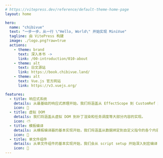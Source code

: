 ```yaml
---
# https://vitepress.dev/reference/default-theme-home-page
layout: home

hero:
  name: "chibivue"
  text: "一步一步，从一行 \"Hello, World\" 开始实现 MiniVue"
  tagline: 由 VitePress 构建
  image: ./logo.png?raw=true
  actions:
    - theme: brand
      text: 深入本书 ->
      link: /00-introduction/010-about
    - theme: alt
      text: 日文源站
      link: https://book.chibivue.land/
    - theme: alt
      text: Vue.js 官方网站
      link: https://v3.vuejs.org/

features:
  - title: 响应式系统
    details: 从最基础的响应式原理开始，我们将涵盖从 EffectScope 到 CustomRef 这类高级 API 等大部分内容的实现。
    icon: 🔆
  - title: 虚拟 DOM
    details: 我们将涵盖从虚拟 DOM 到补丁渲染和任务调度等大部分内容的实现。
    icon: ⛅
  - title: 模板编译
    details: 从模板编译器的基本实现开始，我们将涵盖从数据绑定到自定义指令的各个内容的实现。
    icon: 🔁
  - title: 单文件组件
    details: 从单文件组件的基本实现开始，我们会从 script setup 开始深入到宏编译（macros）及 scoped CSS 的实现。
    icon: 🎁
---
```

